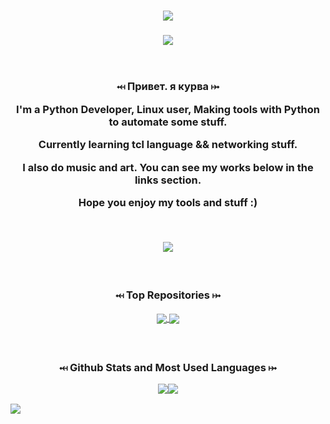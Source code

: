 <!-- Intro text -->
<h1 align="center">
    <a href="https://Kourva.github.io"> 
        <img src="https://readme-typing-svg.demolab.com?font=Rubik+Vinyl&duration=3000&pause=1000&color=00ff00&width=135&lines=%3C%2F++Kourva++%2F%3E" />
    </a>
</h1>

<!-- Trophies -->
<h3 align="center">
    <img align="center" src="https://github-profile-trophy.vercel.app/?username=Kourva&theme=matrix&no-bg=true&no-frame=false&column=6&row=1&margin-w=10" />
    <br><br><br>
    <p>⤟ Привет. я курва ⤠</p>
    <p> I'm a Python Developer, Linux user, Making tools with Python to automate some stuff. </p>
    <p> Currently learning tcl language && networking stuff.</p>
    <p> I also do music and art. You can see my works below in the links section. </p>
    <p> Hope you enjoy my tools and stuff :)</p>
    <br>
</h3>

<!-- Streak stats -->
<p align="center">
<img align="center" src="https://streak-stats.demolab.com?user=Kourva&theme=hacker&border_radius=5.0&background=DD272700&ring=00FF00&fire=545454&currStreakNum=888888&sideNums=8F8F8F&sideLabels=00FF00&dates=888888&border=aaaaaaaa" />
</p>

<!-- Extra pins -->
<h3 align="center">
    <br>
    <p> ⤟ Top Repositories ⤠ </p>
    <a href="https://github.com/Kourva/V2rayDoprax">
        <img align="center" src="https://github-readme-stats-git-masterrstaa-rickstaa.vercel.app/api/pin/?username=Kourva&repo=V2rayDoprax&theme=transparent&show_owner=true" />
    </a>
    <a href="https://github.com/Kourva/V2Paste">
        <img align="center" src="https://github-readme-stats-git-masterrstaa-rickstaa.vercel.app/api/pin/?username=Kourva&repo=V2Paste&theme=transparent&show_owner=true" />
    </a>
    


<!-- Github Stats and Most used languages-->
<h3 align="center">
    <br>
    <p>⤟ Github Stats and Most Used Languages ⤠</p>
    <p align="center">
        <img src="https://github-readme-stats-git-masterrstaa-rickstaa.vercel.app/api?username=Kourva&show_icons=true&theme=transparent&hide_border=true&show_icons=true&include_all_commits=true&count_private=true&line_height=28&ring_color=44ffff" /><img src="https://github-readme-stats-git-masterrstaa-rickstaa.vercel.app/api/top-langs/?username=Kourva&hide_border=true&theme=transparent&layout=compact&langs_count=10" />
    </p>
</h3>

<img align="center" src="https://user-images.githubusercontent.com/118578799/221409729-aa10d723-4008-478d-8a15-62bfae011c4d.svg" />
